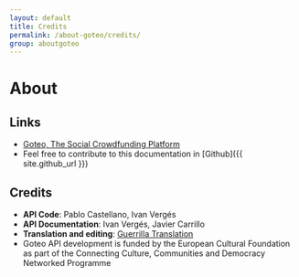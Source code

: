 ```yaml
---
layout: default
title: Credits
permalink: /about-goteo/credits/
group: aboutgoteo
---
```

# About

## Links
- [Goteo, The Social Crowdfunding Platform](http://goteo.org/)
- Feel free to contribute to this documentation in [Github]({{ site.github_url }})

## Credits

- **API Code**: Pablo Castellano, Ivan Vergés
- **API Documentation**: Ivan Vergés, Javier Carrillo
- **Translation and editing**: [Guerrilla Translation](guerrillatranslation.org)
- Goteo API development is funded by the European Cultural Foundation as part of the Connecting Culture, Communities and Democracy Networked Programme

